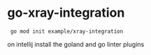 # go-xray-integration

 ``` shell
  go mod init example/xray-integration
 ```

on intellij install the goland and go linter plugins